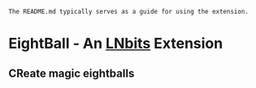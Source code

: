 `The README.md typically serves as a guide for using the extension.`

# EightBall - An [LNbits](https://github.com/lnbits/lnbits) Extension

## CReate magic eightballs